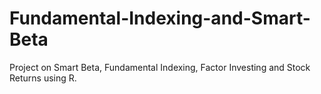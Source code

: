 # Fundamental-Indexing-and-Smart-Beta
Project on Smart Beta, Fundamental Indexing, Factor Investing and Stock Returns using R. 
